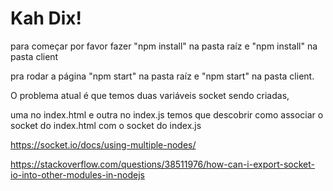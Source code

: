 # Kah Dix!

para começar por favor fazer "npm install" na pasta raíz 
e "npm install" na pasta client

pra rodar a página "npm start" na pasta raíz e "npm start" na pasta client.

O problema atual é que temos duas variáveis socket sendo criadas,

uma no index.html e outra no index.js
temos que descobrir como associar o socket do index.html com o socket do index.js

https://socket.io/docs/using-multiple-nodes/

https://stackoverflow.com/questions/38511976/how-can-i-export-socket-io-into-other-modules-in-nodejs